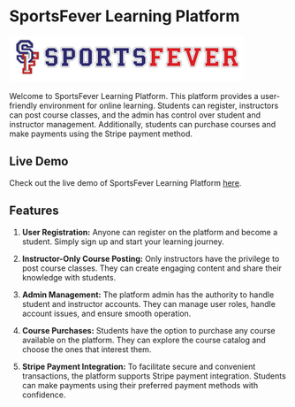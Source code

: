 # SportsFever Learning Platform
![Website Logo](/public/navLogo.png) 

Welcome to SportsFever Learning Platform. This platform provides a user-friendly environment for online learning. Students can register, instructors can post course classes, and the admin has control over student and instructor management. Additionally, students can purchase courses and make payments using the Stripe payment method.

## Live Demo

Check out the live demo of SportsFever Learning Platform [here](https://www.example.com).


## Features

1. **User Registration:** Anyone can register on the platform and become a student. Simply sign up and start your learning journey.

2. **Instructor-Only Course Posting:** Only instructors have the privilege to post course classes. They can create engaging content and share their knowledge with students.

3. **Admin Management:** The platform admin has the authority to handle student and instructor accounts. They can manage user roles, handle account issues, and ensure smooth operation.

4. **Course Purchases:** Students have the option to purchase any course available on the platform. They can explore the course catalog and choose the ones that interest them.

5. **Stripe Payment Integration:** To facilitate secure and convenient transactions, the platform supports Stripe payment integration. Students can make payments using their preferred payment methods with confidence.

